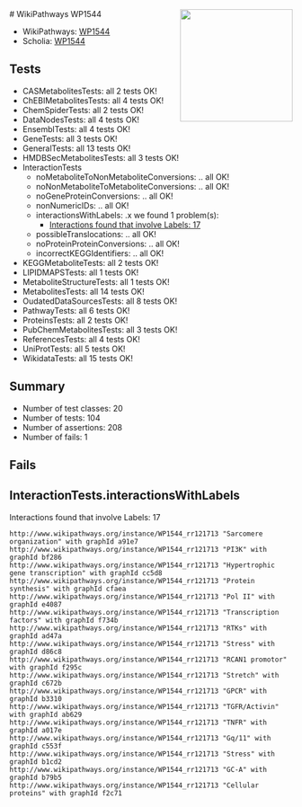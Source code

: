 <img style="float: right; width: 200px" src="https://upload.wikimedia.org/wikipedia/commons/thumb/8/83/Wplogo_with_text_500.png/640px-Wplogo_with_text_500.png" />
# WikiPathways WP1544

* WikiPathways: [WP1544](https://wikipathways.org/pathways/WP1544)
* Scholia: [WP1544](https://scholia.toolforge.org/wikipathways/WP1544)
## Tests
* CASMetabolitesTests: all 2 tests OK!
* ChEBIMetabolitesTests: all 4 tests OK!
* ChemSpiderTests: all 2 tests OK!
* DataNodesTests: all 4 tests OK!
* EnsemblTests: all 4 tests OK!
* GeneTests: all 3 tests OK!
* GeneralTests: all 13 tests OK!
* HMDBSecMetabolitesTests: all 3 tests OK!
* InteractionTests
    * noMetaboliteToNonMetaboliteConversions: .. all OK!
    * noNonMetaboliteToMetaboliteConversions: .. all OK!
    * noGeneProteinConversions: .. all OK!
    * nonNumericIDs: .. all OK!
    * interactionsWithLabels: .x we found 1 problem(s):
        * [Interactions found that involve Labels: 17](#fe97a8bf)
    * possibleTranslocations: .. all OK!
    * noProteinProteinConversions: .. all OK!
    * incorrectKEGGIdentifiers: .. all OK!
* KEGGMetaboliteTests: all 2 tests OK!
* LIPIDMAPSTests: all 1 tests OK!
* MetaboliteStructureTests: all 1 tests OK!
* MetabolitesTests: all 14 tests OK!
* OudatedDataSourcesTests: all 8 tests OK!
* PathwayTests: all 6 tests OK!
* ProteinsTests: all 2 tests OK!
* PubChemMetabolitesTests: all 3 tests OK!
* ReferencesTests: all 4 tests OK!
* UniProtTests: all 5 tests OK!
* WikidataTests: all 15 tests OK!


## Summary

* Number of test classes: 20
* Number of tests: 104
* Number of assertions: 208
* Number of fails: 1

## Fails

<a name="fe97a8bf" />

## InteractionTests.interactionsWithLabels

Interactions found that involve Labels: 17
```
http://www.wikipathways.org/instance/WP1544_rr121713 "Sarcomere organization" with graphId a91e7
http://www.wikipathways.org/instance/WP1544_rr121713 "PI3K" with graphId bf286
http://www.wikipathways.org/instance/WP1544_rr121713 "Hypertrophic gene transcription" with graphId cc5d8
http://www.wikipathways.org/instance/WP1544_rr121713 "Protein synthesis" with graphId cfaea
http://www.wikipathways.org/instance/WP1544_rr121713 "Pol II" with graphId e4087
http://www.wikipathways.org/instance/WP1544_rr121713 "Transcription factors" with graphId f734b
http://www.wikipathways.org/instance/WP1544_rr121713 "RTKs" with graphId ad47a
http://www.wikipathways.org/instance/WP1544_rr121713 "Stress" with graphId d86c8
http://www.wikipathways.org/instance/WP1544_rr121713 "RCAN1 promotor" with graphId f295c
http://www.wikipathways.org/instance/WP1544_rr121713 "Stretch" with graphId c672b
http://www.wikipathways.org/instance/WP1544_rr121713 "GPCR" with graphId b3310
http://www.wikipathways.org/instance/WP1544_rr121713 "TGFR/Activin" with graphId ab629
http://www.wikipathways.org/instance/WP1544_rr121713 "TNFR" with graphId a017e
http://www.wikipathways.org/instance/WP1544_rr121713 "Gq/11" with graphId c553f
http://www.wikipathways.org/instance/WP1544_rr121713 "Stress" with graphId b1cd2
http://www.wikipathways.org/instance/WP1544_rr121713 "GC-A" with graphId b79b5
http://www.wikipathways.org/instance/WP1544_rr121713 "Cellular proteins" with graphId f2c71
```


